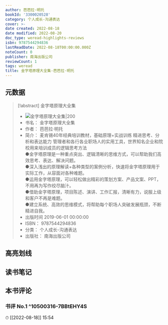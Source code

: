 ```yaml
---
author: 芭芭拉·明托
bookId: '3300020528'
category: 个人成长-沟通表达
cover: >-
date created: 2022-08-18
date modified: 2022-08-20
doc_type: weread-highlights-reviews
isbn: 9787544294836
lastReadDate: 2022-08-18T00:00:00.000Z
noteCount: 0
publisher: 南海出版公司
reviewCount: 1
tags: weread
title: 金字塔原理大全集-芭芭拉·明托
---
```


## 元数据

> [!abstract] 金字塔原理大全集
> - ![ 金字塔原理大全集|200](https://weread-1258476243.file.myqcloud.com/weread/cover/28/3300020528/t7_3300020528.jpg)
> - 书名： 金字塔原理大全集
> - 作者： 芭芭拉·明托
> - 简介： 麦肯锡40年经典培训教材，基础原理+实战训练 精进思考、分析和表达能力 管理者和各行各业职场人的实用工具，世界知名企业和院校用来培训成员的逻辑思考方法  
●金字塔原理是一种重点突出、逻辑清晰的思维方式，可以帮助我们高效思考、表达、解决问题。  
●深入浅出的原理解读+各种类型的案例分析，快速将金字塔原理用于实际工作，从容面对各种难题。  
●运用金字塔原理，可以轻松做出精彩的策划方案、产品文案、PPT，不用再为写作绞尽脑汁。  
●借助金字塔原理，项目陈述、演讲、工作汇报，清晰有力，说服上级和客户不再是难题。  
●建立系统、高效的思维模式，将帮助每个职场人突破发展瓶颈，不断精进自我。
> - 出版时间 2019-06-01 00:00:00
> - ISBN： 9787544294836
> - 分类： 个人成长-沟通表达
> - 出版社： 南海出版公司

## 高亮划线

## 读书笔记

## 本书评论

### 书评 No.1 ^10500316-7BBtEHY4S

⏱ [[2022-08-18]] 15:54
